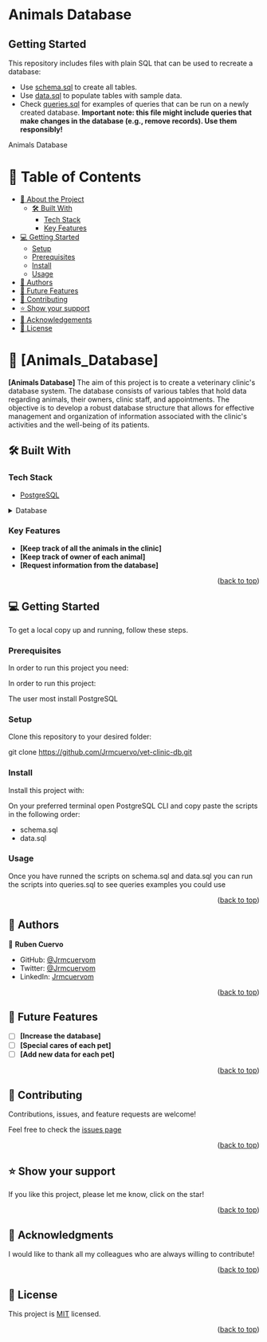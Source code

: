 # Animals Database

## Getting Started

This repository includes files with plain SQL that can be used to recreate a database:

- Use [schema.sql](./schema.sql) to create all tables.
- Use [data.sql](./data.sql) to populate tables with sample data.
- Check [queries.sql](./queries.sql) for examples of queries that can be run on a newly created database. **Important note: this file might include queries that make changes in the database (e.g., remove records). Use them responsibly!**

<a name="readme-top">Animals Database</a>

# 📗 Table of Contents

- [📖 About the Project](#about-project)
  - [🛠 Built With](#built-with)
    - [Tech Stack](#tech-stack)
    - [Key Features](#key-features)
- [💻 Getting Started](#getting-started)
  - [Setup](#setup)
  - [Prerequisites](#prerequisites)
  - [Install](#install)
  - [Usage](#usage)
- [👥 Authors](#authors)
- [🔭 Future Features](#future-features)
- [🤝 Contributing](#contributing)
- [⭐️ Show your support](#support)
- [🙏 Acknowledgements](#acknowledgements)
- [📝 License](#license)


# 📖 [Animals_Database] <a name="about-project"></a>

**[Animals Database]** The aim of this project is to create a veterinary clinic's database system. The database consists of various tables that hold data regarding animals, their owners, clinic staff, and appointments. The objective is to develop a robust database structure that allows for effective management and organization of information associated with the clinic's activities and the well-being of its patients.

## 🛠 Built With <a name="built-with"></a>

### Tech Stack <a name="tech-stack"></a>

  <ul>
    <li><a href="https://www.postgresql.org/">PostgreSQL</a></li>
  </ul>

<details>
<summary>Database</summary>
  <ul>
    <li><a href="https://www.postgresql.org/">PostgreSQL</a></li>
  </ul>
</details>

### Key Features <a name="key-features"></a>


- **[Keep track of all the animals in the clinic]**
- **[Keep track of owner of each animal]**
- **[Request information from the database]**

<p align="right">(<a href="#readme-top">back to top</a>)</p>


## 💻 Getting Started <a name="getting-started"></a>


To get a local copy up and running, follow these steps.

### Prerequisites

In order to run this project you need:

In order to run this project:

The user most install PostgreSQL

### Setup

Clone this repository to your desired folder:

git clone https://github.com/Jrmcuervo/vet-clinic-db.git

### Install

Install this project with:

On your preferred terminal open PostgreSQL CLI and copy paste the scripts in the following order: 
- schema.sql
- data.sql

### Usage

Once you have runned the scripts on schema.sql and data.sql you can run the scripts into queries.sql to see queries examples you could use

<p align="right">(<a href="#readme-top">back to top</a>)</p>

<!-- AUTHORS -->

## 👥 Authors <a name="authors"></a>


👤 **Ruben Cuervo**

- GitHub: [@Jrmcuervom](https://github.com/Jrmcuervo)
- Twitter: [@Jrmcuervom](https://twitter.com/Jrcuervom)
- LinkedIn: [Jrmcuervom](https://www.linkedin.com/in/jrmcuervom)


<p align="right">(<a href="#readme-top">back to top</a>)</p>


## 🔭 Future Features <a name="future-features"></a>


- [ ] **[Increase the database]**
- [ ] **[Special cares of each pet]**
- [ ] **[Add new data for each pet]**

<p align="right">(<a href="#readme-top">back to top</a>)</p>


## 🤝 Contributing <a name="contributing"></a>

Contributions, issues, and feature requests are welcome!

 Feel free to check the [issues page](https://github.com/Jrmcuervo/vet-clinic-db/issues)

<p align="right">(<a href="#readme-top">back to top</a>)</p>


## ⭐️ Show your support <a name="support"></a>


If you like this project, please let me know, click on the star!

<p align="right">(<a href="#readme-top">back to top</a>)</p>


## 🙏 Acknowledgments <a name="acknowledgements"></a>


I would like to thank all my colleagues who are always willing to contribute!

<p align="right">(<a href="#readme-top">back to top</a>)</p>

## 📝 License <a name="license"></a>

This project is [MIT](./LICENSE) licensed.


<p align="right">(<a href="#readme-top">back to top</a>)</p>
